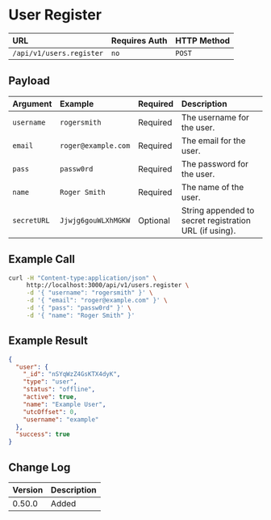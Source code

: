 # User Register

| URL | Requires Auth | HTTP Method |
| :--- | :--- | :--- |
| `/api/v1/users.register` | `no` | `POST` |

## Payload

| Argument | Example | Required | Description |
| :--- | :--- | :--- | :--- |
| `username` | `rogersmith` | Required | The username for the user. |
| `email` | `roger@example.com` | Required | The email for the user. |
| `pass` | `passw0rd` | Required | The password for the user. |
| `name` | `Roger Smith` | Required | The name of the user. |
| `secretURL` | `Jjwjg6gouWLXhMGKW` | Optional | String appended to secret registration URL (if using). |

## Example Call

```bash
curl -H "Content-type:application/json" \
     http://localhost:3000/api/v1/users.register \
     -d '{ "username": "rogersmith" }' \
     -d '{ "email": "roger@example.com" }' \
     -d '{ "pass": "passw0rd" }' \
     -d '{ "name": "Roger Smith" }'
```

## Example Result

```json
{
  "user": {
    "_id": "nSYqWzZ4GsKTX4dyK",
    "type": "user",
    "status": "offline",
    "active": true,
    "name": "Example User",
    "utcOffset": 0,
    "username": "example"
  },
  "success": true
}
```

## Change Log

| Version | Description |
| :--- | :--- |
| 0.50.0 | Added |
